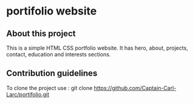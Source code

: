 # portifolio website

## About this project
This is a simple HTML CSS portfolio website. It has hero, about, projects, contact, education and interests sections.

## Contribution guidelines
To clone the project use : git clone https://github.com/Captain-Carl-Larc/portifolio.git
 
